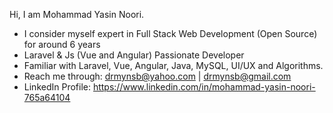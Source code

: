 <!--
**Mohammad-Yasin-Noori/Mohammad-Yasin-Noori** is a ✨ _special_ ✨ repository because its `README.md` (this file) appears on your GitHub profile.

Here are some ideas to get you started:
-->
Hi, I am Mohammad Yasin Noori.<br>
- I consider myself expert in Full Stack Web Development (Open Source) for around 6 years<br>
- Laravel & Js (Vue and Angular) Passionate Developer<br>
- Familiar with Laravel, Vue, Angular, Java, MySQL, UI/UX and Algorithms.<br>
- Reach me through: drmynsb@yahoo.com | drmynsb@gmail.com<br>
- LinkedIn Profile: https://www.linkedin.com/in/mohammad-yasin-noori-765a64104
